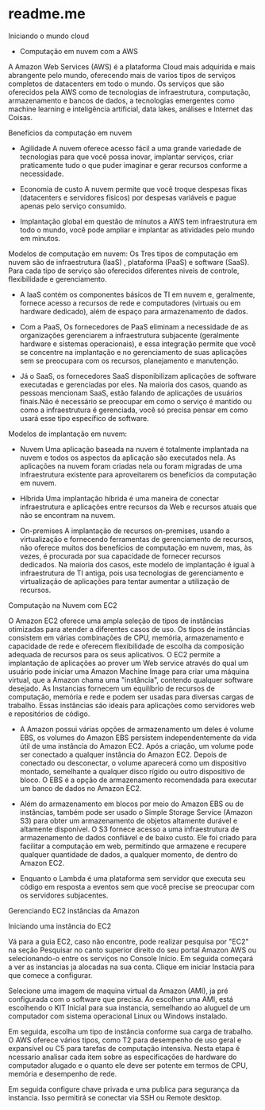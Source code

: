 # readme.me
Iniciando o mundo cloud

- Computação em nuvem com a AWS

A Amazon Web Services (AWS) é a plataforma Cloud mais adquirida e mais abrangente pelo mundo, oferecendo mais de varios tipos de serviços completos de datacenters em todo o mundo.
Os serviços que são oferecidos pela AWS como de tecnologias de infraestrutura, computação, armazenamento e bancos de dados, a tecnologias emergentes como machine learning e inteligência artificial, data lakes, análises e Internet das Coisas.

Benefícios da computação em nuvem

- Agilidade
A nuvem oferece acesso fácil a uma grande variedade de tecnologias para que você possa inovar, implantar serviços, criar praticamente tudo o que puder imaginar e gerar recursos conforme a necessidade.

- Economia de custo
A nuvem permite que você troque despesas fixas (datacenters e servidores físicos) por despesas variáveis e pague apenas pelo serviço consumido. 

- Implantação global em questão de minutos
a AWS tem infraestrutura em todo o mundo, você pode ampliar e implantar as atividades pelo mundo em minutos.

 Modelos de computação em nuvem: Os Tres tipos de computação em nuvem são de infraestrutura  (IaaS) , plataforma (PaaS) e software (SaaS). Para cada tipo de serviço são oferecidos diferentes niveis de controle, flexibilidade e gerenciamento.

 - A IaaS contém os componentes básicos de TI em nuvem e, geralmente, fornece acesso a recursos de rede e computadores (virtuais ou em hardware dedicado), além de espaço para armazenamento de dados.

- Com a PaaS, Os fornecedores de PaaS eliminam a necessidade de as organizações gerenciarem a infraestrutura subjacente (geralmente hardware e sistemas operacionais), e essa integração permite que você se concentre na implantação e no gerenciamento de suas aplicações sem se preocupara com os recursos, planejamento e manutenção.

- Já o SaaS, os fornecedores SaaS disponibilizam aplicações de software executadas e gerenciadas por eles. Na maioria dos casos, quando as pessoas mencionam SaaS, estão falando de aplicações de usuários finais.Não é necessário se preocupar em como o serviço é mantido ou como a infraestrutura é gerenciada, você só precisa pensar em como usará esse tipo específico de software.

Modelos de implantação em nuvem:

- Nuvem
 Uma aplicação baseada na nuvem é totalmente implantada na nuvem e todos os aspectos da aplicação são executados nela. As aplicações na nuvem foram criadas nela ou foram migradas de uma infraestrutura existente para aproveitarem os benefícios da computação em nuvem.
 
- Híbrida
Uma implantação híbrida é uma maneira de conectar infraestrutura e aplicações entre recursos da Web e recursos atuais que não se encontram na nuvem.

- On-premises
A implantação de recursos on-premises, usando a virtualização e fornecendo ferramentas de gerenciamento de recursos, não oferece muitos dos benefícios de computação em nuvem, mas, às vezes, é procurada por sua capacidade de fornecer recursos dedicados. Na maioria dos casos, este modelo de implantação é igual à infraestrutura de TI antiga, pois usa tecnologias de gerenciamento e virtualização de aplicações para tentar aumentar a utilização de recursos.

Computação na Nuvem com EC2

O Amazon EC2 oferece uma ampla seleção de tipos de instâncias otimizadas para atender a diferentes casos de uso. Os tipos de instâncias consistem em várias combinações de CPU, memória, armazenamento e capacidade de rede e oferecem flexibilidade de escolha da composição adequada de recursos para os seus aplicativos.
O EC2 permite a implantação de aplicações ao prover um Web service através do qual um usuário pode iniciar uma Amazon Machine Image para criar uma máquina virtual, que a Amazon chama uma "instância", contendo qualquer software desejado.
As Instancias fornecem um equilíbrio de recursos de computação, memória e rede e podem ser usadas para diversas cargas de trabalho. Essas instâncias são ideais para aplicações como servidores web e repositórios de código. 

- A Amazon possui várias opções de armazenamento um deles é volume EBS, os volumes do Amazon EBS persistem independentemente da vida útil de uma instância do Amazon EC2. Após a criação, um volume pode ser conectado a qualquer instância do Amazon EC2. Depois de conectado ou desconectar, o volume aparecerá como um dispositivo montado, semelhante a qualquer disco rígido ou outro dispositivo de bloco. O EBS é a opção de armazenamento recomendada para executar um banco de dados no Amazon EC2.

- Além do armazenamento em blocos por meio do Amazon EBS ou de instâncias, também pode ser usado o Simple Storage Service (Amazon S3) para obter um armazenamento de objetos altamente durável e altamente disponível. O S3 fornece acesso a uma infraestrutura de armazenamento de dados confiável e de baixo custo. Ele foi criado para facilitar a computação em web, permitindo que armazene e recupere qualquer quantidade de dados, a qualquer momento, de dentro do Amazon EC2.

- Enquanto o Lambda é uma plataforma sem servidor que executa seu código em resposta a eventos sem que você precise se preocupar com os servidores subjacentes.
  
Gerenciando EC2 instâncias da Amazon

Iniciando uma instância do EC2

Vá para a guia EC2, caso não encontre, pode realizar pesquisa por "EC2" na seção Pesquisar no canto superior direito do seu portal Amazon AWS ou selecionando-o entre os serviços no Console Início.
Em seguida começará a ver as instancias ja alocadas na sua conta. Clique em iniciar Instacia para que comece a configurar.

Selecione uma imagem de maquina virtual da Amazon (AMI), ja pré configurada com o software que precisa. Ao escolher uma AMI, está escolhendo o KIT Inicial para sua instancia, semelhando ao aluguel de um computador com sistema operacional Linux ou Windows instalado.

Em seguida, escolha um tipo de instância conforme sua carga de trabalho. O AWS oferece vários tipos, como T2 para desempenho de uso geral e expansível ou C5 para tarefas de computação intensiva. Nesta etapa é ncessario analisar cada item sobre as especificações de hardware do computador alugado e o quanto ele deve ser potente em termos de CPU, memória e desempenho de rede.

Em seguida configure chave privada e uma publica para segurança da instancia. Isso permitirá se conectar via SSH ou Remote desktop.
